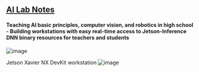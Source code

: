 ## <u>AI Lab Notes</u>

#### Teaching AI basic principles, computer vision, and robotics in high school - Building workstations with easy real-time access to Jetson-Inference DNN binary resources for teachers and students

![image](https://github.com/rtrelease/Jetson-Symbolics-Neuromorphics/assets/71346897/01e3da9e-3bc2-4f56-a0fe-19340c45d6d5)

Jetson Xavier NX DevKit workstation
![image](https://github.com/rtrelease/Jetson-Symbolics-Neuromorphics/assets/71346897/52205d8e-4200-400a-adce-a5c280f8c1ce)
